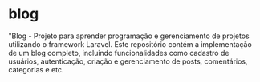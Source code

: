 # blog
"Blog - Projeto para aprender programação e gerenciamento de projetos utilizando o framework Laravel. Este repositório contém a implementação de um blog completo, incluindo funcionalidades como cadastro de usuários, autenticação, criação e gerenciamento de posts, comentários, categorias e etc.
